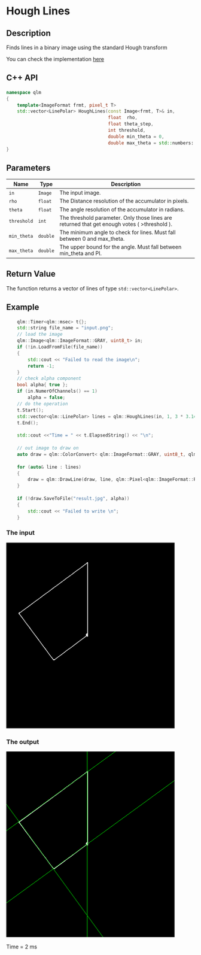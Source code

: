 # Hough Lines

## Description
Finds lines in a binary image using the standard Hough transform

You can check the implementation [here](../../../../source/HoughLines.cpp)

## C++ API
```c++
namespace qlm
{
	template<ImageFormat frmt, pixel_t T>
	std::vector<LinePolar> HoughLines(const Image<frmt, T>& in,
									  float  rho, 
									  float theta_step, 
									  int threshold,
									  double min_theta = 0,
									  double max_theta = std::numbers::pi);
}
```


## Parameters

| Name        | Type         | Description                                                                                  |
|-------------|--------------|----------------------------------------------------------------------------------------------|
| `in`        | `Image`      | The input image.                                                                             |
| `rho`       | `float`      | The Distance resolution of the accumulator in pixels.                                        |
| `theta`     | `float`      | The angle resolution of the accumulator in radians.                                          |
| `threshold` | `int`        | The threshold parameter. Only those lines are returned that get enough votes ( >threshold ). |
| `min_theta` | `double`     | The minimum angle to check for lines. Must fall between 0 and max_theta.                     |
| `max_theta` | `double`     | The upper bound for the angle. Must fall between min_theta and PI.                         |

## Return Value
The function returns a vector of lines of type `std::vector<LinePolar>`.

## Example

```c++
    qlm::Timer<qlm::msec> t{};
	std::string file_name = "input.png";
	// load the image
	qlm::Image<qlm::ImageFormat::GRAY, uint8_t> in;
	if (!in.LoadFromFile(file_name))
	{
		std::cout << "Failed to read the image\n";
		return -1;
	}
	// check alpha component
	bool alpha{ true };
	if (in.NumerOfChannels() == 1)
		alpha = false;
	// do the operation
	t.Start();
	std::vector<qlm::LinePolar> lines = qlm::HoughLines(in, 1, 3 * 3.14f / 180, 110);
	t.End();

	std::cout <<"Time = " << t.ElapsedString() << "\n";

	// out image to draw on
	auto draw = qlm::ColorConvert< qlm::ImageFormat::GRAY, uint8_t, qlm::ImageFormat::RGB, uint8_t>(in);

	for (auto& line : lines)
	{
		draw = qlm::DrawLine(draw, line, qlm::Pixel<qlm::ImageFormat::RGB, uint8_t>{ 0, 255, 0 });
	}

	if (!draw.SaveToFile("result.jpg", alpha))
	{
		std::cout << "Failed to write \n";
	}

```

### The input
![Input Image](input.png)
### The output
![Input Image](result.jpg)

Time = 2 ms
